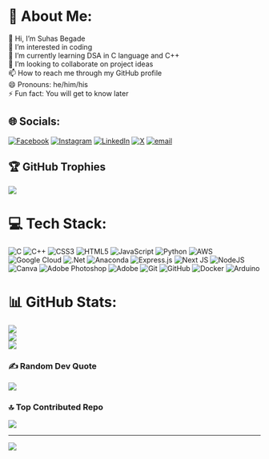 # 💫 About Me:
👋 Hi, I’m Suhas Begade<br>👀 I’m interested in coding<br>🌱 I’m currently learning DSA in C language and C++<br>💞️ I’m looking to collaborate on project ideas<br>📫 How to reach me through my GitHub profile<br>😄 Pronouns: he/him/his<br>⚡ Fun fact: You will get to know later

## 🌐 Socials:
[![Facebook](https://img.shields.io/badge/Facebook-%231877F2.svg?logo=Facebook&logoColor=white)](https://facebook.com/Suhas_Begade) [![Instagram](https://img.shields.io/badge/Instagram-%23E4405F.svg?logo=Instagram&logoColor=white)](https://instagram.com/suhas_begade) [![LinkedIn](https://img.shields.io/badge/LinkedIn-%230077B5.svg?logo=linkedin&logoColor=white)](https://linkedin.com/in/SuhasBegade) [![X](https://img.shields.io/badge/X-black.svg?logo=X&logoColor=white)](https://x.com/begade_suhas) [![email](https://img.shields.io/badge/Email-D14836?logo=gmail&logoColor=white)](mailto:suhasbegade21@gmail.com) 
## 🏆 GitHub Trophies
![](https://github-profile-trophy.vercel.app/?username=Suhasbegade21&theme=radical&no-frame=false&no-bg=false&margin-w=4)
# 💻 Tech Stack:
![C](https://img.shields.io/badge/c-%2300599C.svg?style=for-the-badge&logo=c&logoColor=white) ![C++](https://img.shields.io/badge/c++-%2300599C.svg?style=for-the-badge&logo=c%2B%2B&logoColor=white) ![CSS3](https://img.shields.io/badge/css3-%231572B6.svg?style=for-the-badge&logo=css3&logoColor=white) ![HTML5](https://img.shields.io/badge/html5-%23E34F26.svg?style=for-the-badge&logo=html5&logoColor=white) ![JavaScript](https://img.shields.io/badge/javascript-%23323330.svg?style=for-the-badge&logo=javascript&logoColor=%23F7DF1E) ![Python](https://img.shields.io/badge/python-3670A0?style=for-the-badge&logo=python&logoColor=ffdd54) ![AWS](https://img.shields.io/badge/AWS-%23FF9900.svg?style=for-the-badge&logo=amazon-aws&logoColor=white) ![Google Cloud](https://img.shields.io/badge/GoogleCloud-%234285F4.svg?style=for-the-badge&logo=google-cloud&logoColor=white) ![.Net](https://img.shields.io/badge/.NET-5C2D91?style=for-the-badge&logo=.net&logoColor=white) ![Anaconda](https://img.shields.io/badge/Anaconda-%2344A833.svg?style=for-the-badge&logo=anaconda&logoColor=white) ![Express.js](https://img.shields.io/badge/express.js-%23404d59.svg?style=for-the-badge&logo=express&logoColor=%2361DAFB) ![Next JS](https://img.shields.io/badge/Next-black?style=for-the-badge&logo=next.js&logoColor=white) ![NodeJS](https://img.shields.io/badge/node.js-6DA55F?style=for-the-badge&logo=node.js&logoColor=white) ![Canva](https://img.shields.io/badge/Canva-%2300C4CC.svg?style=for-the-badge&logo=Canva&logoColor=white) ![Adobe Photoshop](https://img.shields.io/badge/adobe%20photoshop-%2331A8FF.svg?style=for-the-badge&logo=adobe%20photoshop&logoColor=white) ![Adobe](https://img.shields.io/badge/adobe-%23FF0000.svg?style=for-the-badge&logo=adobe&logoColor=white) ![Git](https://img.shields.io/badge/git-%23F05033.svg?style=for-the-badge&logo=git&logoColor=white) ![GitHub](https://img.shields.io/badge/github-%23121011.svg?style=for-the-badge&logo=github&logoColor=white) ![Docker](https://img.shields.io/badge/docker-%230db7ed.svg?style=for-the-badge&logo=docker&logoColor=white) ![Arduino](https://img.shields.io/badge/-Arduino-00979D?style=for-the-badge&logo=Arduino&logoColor=white)
# 📊 GitHub Stats:
![](https://github-readme-stats.vercel.app/api?username=Suhasbegade21&theme=default&hide_border=false&include_all_commits=true&count_private=true)<br/>
![](https://nirzak-streak-stats.vercel.app/?user=Suhasbegade21&theme=default&hide_border=false)<br/>
![](https://github-readme-stats.vercel.app/api/top-langs/?username=Suhasbegade21&theme=default&hide_border=false&include_all_commits=true&count_private=true&layout=compact)


### ✍️ Random Dev Quote
![](https://quotes-github-readme.vercel.app/api?type=vetical&theme=radical)

### 🔝 Top Contributed Repo
![](https://github-contributor-stats.vercel.app/api?username=Suhasbegade21&limit=5&theme=dark&combine_all_yearly_contributions=true)

---
[![](https://visitcount.itsvg.in/api?id=Suhasbegade21&icon=0&color=0)](https://visitcount.itsvg.in)

<!-- Proudly created with GPRM ( https://gprm.itsvg.in ) -->
